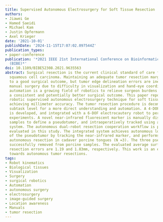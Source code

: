 ```yaml
---
title: Supervised Autonomous Electrosurgery for Soft Tissue Resection
authors:
- Jiawei Ge
- Hamed Saeidi
- Michael Kam
- Justin Opfermann
- Axel Krieger
date: '2021-10-01'
publishDate: '2024-11-15T17:07:02.097544Z'
publication_types:
- paper-conference
publication: '*2021 IEEE 21st International Conference on Bioinformatics and Bioengineering
  (BIBE)*'
doi: 10.1109/BIBE52308.2021.9635563
abstract: Surgical resection is the current clinical standard of care for treating
  squamous cell carcinoma. Maintaining an adequate tumor resection margin is the key
  to a good surgical outcome, but tumor edge delineation errors are inevitable with
  manual surgery due to difficulty in visualization and hand-eye coordination. Surgical
  automation is a growing field of robotics to relieve surgeon burdens and to achieve
  a consistent and potentially better surgical outcome. This paper reports a novel
  robotic supervised autonomous electrosurgery technique for soft tissue resection
  achieving millimeter accuracy. The tumor resection procedure is decomposed to the
  subtask level for a more direct understanding and automation. A 4-DOF suction system
  is developed, and integrated with a 6-DOF electrocautery robot to perform resection
  experiments. A novel near-infrared fluorescent marker is manually dispensed on cadaver
  samples to define a pseudotumor, and intraoperatively tracked using a dual-camera
  system. The autonomous dual-robot resection cooperation workflow is proposed and
  evaluated in this study. The integrated system achieves autonomous localization
  of the pseudotumor by tracking the near-infrared marker, and performs supervised
  autonomous resection in cadaver porcine tongues (N =3). The three pseudotumors were
  successfully removed from porcine samples. The evaluated average surface and depth
  resection errors are 1.19 and 1.83mm, respectively. This work is an essential step
  towards autonomous tumor resections.
tags:
- Robot kinematics
- Biological tissues
- Visualization
- Surgery
- surgical robotics
- Automation
- autonomous surgery
- electrosurgery
- image-guided surgery
- Location awareness
- Manuals
- tumor resection
---
```

